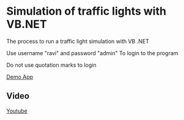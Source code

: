 # Simulation of traffic lights with VB.NET
The process to run a traffic light simulation with VB .NET

Use username "ravi" and password "admin"
To login to the program

Do not use quotation marks to login

[Demo App](/Demo.exe)

## Video

[Youtube](http://www.youtube.com/watch?v=k47bCNacV9M)

